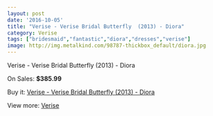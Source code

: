 ```yaml
---
layout: post
date: '2016-10-05'
title: "Verise - Verise Bridal Butterfly  (2013) - Diora"
category: Verise
tags: ["bridesmaid","fantastic","diora","dresses","verise"]
image: http://img.metalkind.com/98787-thickbox_default/diora.jpg
---
```

Verise - Verise Bridal Butterfly  (2013) - Diora

On Sales: **$385.99**
<a href="https://www.metalkind.com/en/verise/6830-diora.html"><amp-img layout="responsive" width="600" height="600" src="//img.metalkind.com/98787-thickbox_default/diora.jpg" alt="Verise - Verise Bridal Butterfly  (2013) - Diora 0" /></a>
<a href="https://www.metalkind.com/en/verise/6830-diora.html"><amp-img layout="responsive" width="600" height="600" src="//img.metalkind.com/98788-thickbox_default/diora.jpg" alt="Verise - Verise Bridal Butterfly  (2013) - Diora 1" /></a>
<a href="https://www.metalkind.com/en/verise/6830-diora.html"><amp-img layout="responsive" width="600" height="600" src="//img.metalkind.com/98789-thickbox_default/diora.jpg" alt="Verise - Verise Bridal Butterfly  (2013) - Diora 2" /></a>

Buy it: [Verise - Verise Bridal Butterfly  (2013) - Diora](https://www.metalkind.com/en/verise/6830-diora.html "Verise - Verise Bridal Butterfly  (2013) - Diora")

View more: [Verise](https://www.metalkind.com/en/196-verise "Verise")